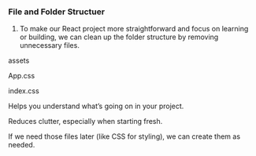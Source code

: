 ### File and Folder Structuer

1. To make our React project more straightforward and focus on learning or building, we can clean up the folder structure by removing unnecessary files.

assets

App.css

index.css

Helps you understand what’s going on in your project.

Reduces clutter, especially when starting fresh.

If we need those files later (like CSS for styling), we can create them as needed.
